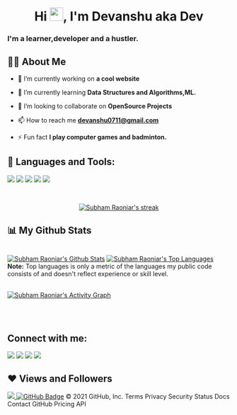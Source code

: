 

<h1 align="center">Hi <img src="https://raw.githubusercontent.com/MartinHeinz/MartinHeinz/master/wave.gif" width="30px">, I'm Devanshu aka Dev</h1>
<h3 align="centre">I'm a learner,developer and a hustler.</h3>


## 🙋‍♂️ About Me

- 🔭 I’m currently working on **a cool website**

- 🌱 I’m currently learning **Data Structures and Algorithms,ML.**

- 👯 I’m looking to collaborate on **OpenSource Projects**

- 📫 How to reach me **devanshu0711@gmail.com**

- ⚡ Fun fact **I play computer games and badminton.**

## 🚀 Languages and Tools:

<p align="left"> 
 <img src="https://img.icons8.com/color/50/000000/c-plus-plus-logo.png"/>
 <img src="https://img.icons8.com/color/48/000000/python--v1.png"/>
 <img src="https://img.icons8.com/external-inipagistudio-mixed-inipagistudio/64/000000/external-machine-learning-data-processing-inipagistudio-mixed-inipagistudio.png"/>
 <img src="https://img.icons8.com/external-sbts2018-blue-sbts2018/58/000000/external-blockchain-cryptopcurrency-sbts2018-blue-sbts2018-1.png"/>
 <img src="https://img.icons8.com/external-vitaliy-gorbachev-lineal-color-vitaly-gorbachev/60/000000/external-blockchain-cryptocurrency-vitaliy-gorbachev-lineal-color-vitaly-gorbachev.png"/>
</p>

<!-- [![React Badge](https://img.shields.io/badge/-React-61DBFB?style=for-the-badge&labelColor=black&logo=react&logoColor=61DBFB)](#)  [![Javascript Badge](https://img.shields.io/badge/-Javascript-F0DB4F?style=for-the-badge&labelColor=black&logo=javascript&logoColor=F0DB4F)](#) [![Typescript Badge](https://img.shields.io/badge/-Typescript-007acc?style=for-the-badge&labelColor=black&logo=typescript&logoColor=007acc)](#) [![Nodejs Badge](https://img.shields.io/badge/-Nodejs-3C873A?style=for-the-badge&labelColor=black&logo=node.js&logoColor=3C873A)](#) [![GraphQL Badge](https://img.shields.io/badge/-GraphQl-e535ab?style=for-the-badge&labelColor=black&logo=node.js&logoColor=e535ab)](#) -->
<br/>

<p align="center">
    <a href="https://github.com/devacodigo/github-readme-streak-stats">
        <img title="🔥 Get streak stats for your profile at git.io/streak-stats" alt="Subham Raoniar's streak" src="https://github-readme-streak-stats.herokuapp.com/?user=devacodigo&theme=black-ice&hide_border=true&stroke=0000&background=060A0CD0"/>
    </a>
</p>

## 📊 My Github Stats

  <br/>
    <a href="https://github.com/devacodigo/github-readme-stats"><img alt="Subham Raoniar's Github Stats" src="https://github-readme-stats.vercel.app/api?username=devacodigo&show_icons=true&count_private=true&theme=react&hide_border=true&bg_color=0D1117" /></a>
  <a href="https://github.com/devacodigo/github-readme-stats"><img alt="Subham Raoniar's Top Languages" src="https://github-readme-stats.vercel.app/api/top-langs/?username=devacodigo&langs_count=8&count_private=true&layout=compact&theme=react&hide_border=true&bg_color=0D1117" /></a>
  <br/>
  <b>Note:</b> Top languages is only a metric of the languages my public code consists of and doesn't reflect experience or skill level.


<br/>
<br/>

<a href="https://github.com/devacodigo/github-readme-activity-graph"><img alt="Subham Raoniar's Activity Graph" src="https://activity-graph.herokuapp.com/graph?username=devacodigo&bg_color=0D1117&color=5BCDEC&line=5BCDEC&point=FFFFFF&hide_border=true" /></a>

<br/>
<br/>

## Connect with me:
<p align="left">

<a href = "https://www.linkedin.com/in/devagr/"><img src="https://img.icons8.com/fluent/48/000000/linkedin.png"/></a>
<a href = "https://twitter.com/devanshu0711"><img src="https://img.icons8.com/fluent/48/000000/twitter.png"/></a>
<a href = "https://www.instagram.com/devagra_/"><img src="https://img.icons8.com/fluent/48/000000/instagram-new.png"/></a>
<a href = "https://www.youtube.com/channel/UCW0hodK-y4cu5KcX-bBK99w"><img src="https://img.icons8.com/color/48/000000/youtube-play.png"/></a>

</p>

## ❤ Views and Followers
<a href="https://github.com/Meghna-DAS/github-profile-views-counter">
    <img src="https://komarev.com/ghpvc/?username=devacodigo">
</a>
<a href="https://github.com/devacodigo?tab=followers"><img src="https://img.shields.io/github/followers/devacodigo?label=Followers&style=social" alt="GitHub Badge"></a>
© 2021 GitHub, Inc.
Terms
Privacy
Security
Status
Docs
Contact GitHub
Pricing
API
